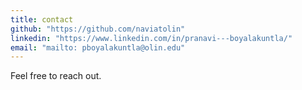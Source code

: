 ```yaml
---
title: contact
github: "https://github.com/naviatolin"
linkedin: "https://www.linkedin.com/in/pranavi---boyalakuntla/"
email: "mailto: pboyalakuntla@olin.edu"
---
```

Feel free to reach out. 
